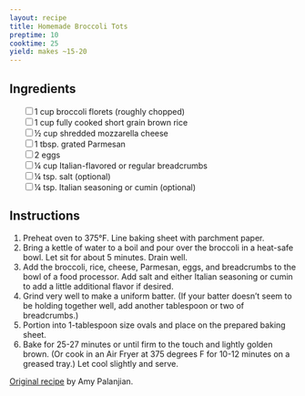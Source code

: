 ```yaml
---
layout: recipe
title: Homemade Broccoli Tots
preptime: 10
cooktime: 25
yield: makes ~15-20
---
```

## Ingredients

<ul style="list-style:none">
  <li><input type="checkbox"/>1 cup broccoli florets (roughly chopped)</li>
  <li><input type="checkbox"/>1 cup fully cooked short grain brown rice</li>
  <li><input type="checkbox"/>½ cup shredded mozzarella cheese</li>
  <li><input type="checkbox"/>1 tbsp. grated Parmesan</li>
  <li><input type="checkbox"/>2 eggs</li>
  <li><input type="checkbox"/>¼ cup Italian-flavored or regular breadcrumbs</li>
  <li><input type="checkbox"/>¼ tsp. salt (optional)</li>
  <li><input type="checkbox"/>¼ tsp. Italian seasoning or cumin (optional)</li>
</ul>

## Instructions
1. Preheat oven to 375°F. Line baking sheet with parchment paper.
2. Bring a kettle of water to a boil and pour over the broccoli in a heat-safe bowl. Let sit for about 5 minutes. Drain well.
3. Add the broccoli, rice, cheese, Parmesan, eggs, and breadcrumbs to the bowl of a food processor. Add salt and either Italian seasoning or cumin to add a little additional flavor if desired.
4. Grind very well to make a uniform batter. (If your batter doesn’t seem to be holding together well, add another tablespoon or two of breadcrumbs.)
5. Portion into 1-tablespoon size ovals and place on the prepared baking sheet.
6. Bake for 25-27 minutes or until firm to the touch and lightly golden brown. (Or cook in an Air Fryer at 375 degrees F for 10-12 minutes on a greased tray.) Let cool slightly and serve.

<a class="muted small" href="https://www.yummytoddlerfood.com/broccoli-tots/" target="_blank">Original recipe</a>
<span class="muted small"> by Amy Palanjian.</span>